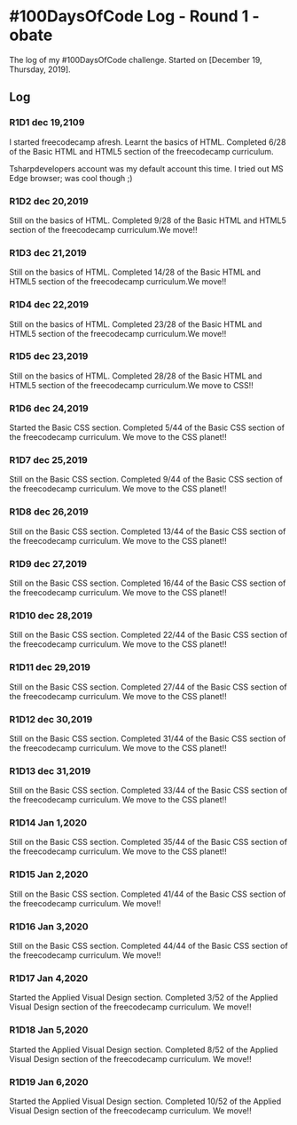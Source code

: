 # #100DaysOfCode Log - Round 1 - obate

The log of my #100DaysOfCode challenge. Started on [December 19, Thursday, 2019].

## Log

### R1D1 dec 19,2109

<!-- Started a Weather App. Worked on the draft layout of the app, struggled with OpenWeather API http://www.example.com -->

I started freecodecamp afresh. Learnt the basics of HTML. Completed 6/28 of the Basic HTML and HTML5 section of the freecodecamp curriculum.

Tsharpdevelopers account was my default account this time. I tried out MS Edge browser; was cool though ;)

### R1D2 dec 20,2019

Still on the basics of HTML. Completed 9/28 of the Basic HTML and HTML5 section of the freecodecamp curriculum.We move!!

### R1D3 dec 21,2019

Still on the basics of HTML. Completed 14/28 of the Basic HTML and HTML5 section of the freecodecamp curriculum.We move!!

### R1D4 dec 22,2019

Still on the basics of HTML. Completed 23/28 of the Basic HTML and HTML5 section of the freecodecamp curriculum.We move!!

### R1D5 dec 23,2019

Still on the basics of HTML. Completed 28/28 of the Basic HTML and HTML5 section of the freecodecamp curriculum.We move to CSS!!

### R1D6 dec 24,2019

Started the Basic CSS section. Completed 5/44 of the Basic CSS section of the freecodecamp curriculum. We move to the CSS planet!!

### R1D7 dec 25,2019

Still on the Basic CSS section. Completed 9/44 of the Basic CSS section of the freecodecamp curriculum. We move to the CSS planet!!

### R1D8 dec 26,2019

Still on the Basic CSS section. Completed 13/44 of the Basic CSS section of the freecodecamp curriculum. We move to the CSS planet!!

### R1D9 dec 27,2019

Still on the Basic CSS section. Completed 16/44 of the Basic CSS section of the freecodecamp curriculum. We move to the CSS planet!!

### R1D10 dec 28,2019

Still on the Basic CSS section. Completed 22/44 of the Basic CSS section of the freecodecamp curriculum. We move to the CSS planet!!

### R1D11 dec 29,2019

Still on the Basic CSS section. Completed 27/44 of the Basic CSS section of the freecodecamp curriculum. We move to the CSS planet!!

### R1D12 dec 30,2019

Still on the Basic CSS section. Completed 31/44 of the Basic CSS section of the freecodecamp curriculum. We move to the CSS planet!!

### R1D13 dec 31,2019

Still on the Basic CSS section. Completed 33/44 of the Basic CSS section of the freecodecamp curriculum. We move to the CSS planet!!

### R1D14 Jan 1,2020

Still on the Basic CSS section. Completed 35/44 of the Basic CSS section of the freecodecamp curriculum. We move to the CSS planet!!

### R1D15 Jan 2,2020

Still on the Basic CSS section. Completed 41/44 of the Basic CSS section of the freecodecamp curriculum. We move!!

### R1D16 Jan 3,2020

Still on the Basic CSS section. Completed 44/44 of the Basic CSS section of the freecodecamp curriculum. We move!!

### R1D17 Jan 4,2020

Started the Applied Visual Design section. Completed 3/52 of the Applied Visual Design section of the freecodecamp curriculum. We move!!

### R1D18 Jan 5,2020

Started the Applied Visual Design section. Completed 8/52 of the Applied Visual Design section of the freecodecamp curriculum. We move!!

### R1D19 Jan 6,2020

Started the Applied Visual Design section. Completed 10/52 of the Applied Visual Design section of the freecodecamp curriculum. We move!!
